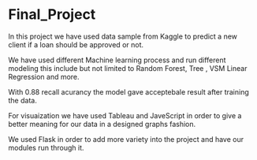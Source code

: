 # Final_Project

In this project we have used data sample from Kaggle to predict a new client if a loan should be approved or not.

We have used different Machine learning process and run different modeling this include but not limited to Random Forest, Tree , VSM Linear Regression and more.
 
With 0.88 recall acurancy the model gave acceptebale result after training the data.

For visuaization we have used Tableau and JaveScript in order to give a better meaning for our data in a designed graphs fashion.

We used Flask in order to add more variety into the project and have our modules run through it.



